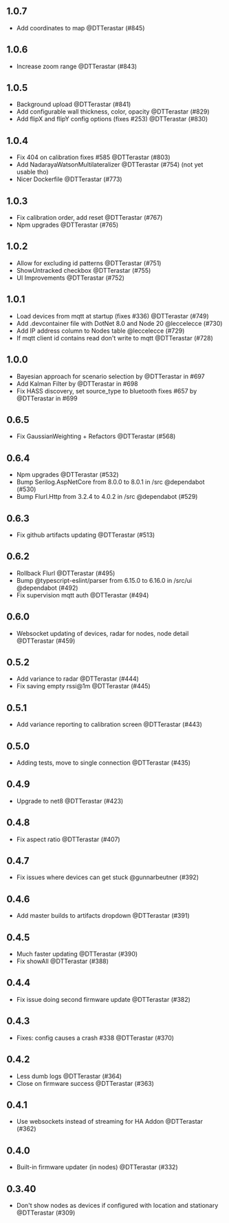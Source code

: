 ## 1.0.7

- Add coordinates to map @DTTerastar (#845)

## 1.0.6

- Increase zoom range @DTTerastar (#843)

## 1.0.5

- Background upload @DTTerastar (#841)
- Add configurable wall thickness, color, opacity @DTTerastar (#829)
- Add flipX and flipY config options (fixes #253) @DTTerastar (#830)

## 1.0.4

- Fix 404 on calibration fixes #585 @DTTerastar (#803)
- Add NadarayaWatsonMultilateralizer @DTTerastar (#754) (not yet usable tho)
- Nicer Dockerfile @DTTerastar (#773)

## 1.0.3

- Fix calibration order, add reset @DTTerastar (#767)
- Npm upgrades @DTTerastar (#765)

## 1.0.2

- Allow for excluding id patterns @DTTerastar (#751)
- ShowUntracked checkbox @DTTerastar (#755)
- UI Improvements @DTTerastar (#752)

## 1.0.1

- Load devices from mqtt at startup (fixes #336) @DTTerastar (#749)
- Add .devcontainer file with DotNet 8.0 and Node 20 @leccelecce (#730)
- Add IP address column to Nodes table @leccelecce (#729)
- If mqtt client id contains read don't write to mqtt @DTTerastar (#728)

## 1.0.0

- Bayesian approach for scenario selection by @DTTerastar in #697
- Add Kalman Filter by @DTTerastar in #698
- Fix HASS discovery, set source_type to bluetooth fixes #657 by @DTTerastar in #699

## 0.6.5

- Fix GaussianWeighting + Refactors @DTTerastar (#568)

## 0.6.4

- Npm upgrades @DTTerastar (#532)
- Bump Serilog.AspNetCore from 8.0.0 to 8.0.1 in /src @dependabot (#530)
- Bump Flurl.Http from 3.2.4 to 4.0.2 in /src @dependabot (#529)

## 0.6.3

- Fix github artifacts updating @DTTerastar (#513)

## 0.6.2

- Rollback Flurl @DTTerastar (#495)
- Bump @typescript-eslint/parser from 6.15.0 to 6.16.0 in /src/ui @dependabot (#492)
- Fix supervision mqtt auth @DTTerastar (#494)

## 0.6.0

- Websocket updating of devices, radar for nodes, node detail @DTTerastar (#459)

## 0.5.2

- Add variance to radar @DTTerastar (#444)
- Fix saving empty rssi@1m @DTTerastar (#445)

## 0.5.1

- Add variance reporting to calibration screen @DTTerastar (#443)

## 0.5.0

- Adding tests, move to single connection @DTTerastar (#435)

## 0.4.9

- Upgrade to net8 @DTTerastar (#423)

## 0.4.8

- Fix aspect ratio @DTTerastar (#407)

## 0.4.7

- Fix issues where devices can get stuck @gunnarbeutner (#392)

## 0.4.6

- Add master builds to artifacts dropdown @DTTerastar (#391)

## 0.4.5

- Much faster updating @DTTerastar (#390)
- Fix showAll @DTTerastar (#388)

## 0.4.4

- Fix issue doing second firmware update @DTTerastar (#382)

## 0.4.3

- Fixes: config causes a crash #338 @DTTerastar (#370)

## 0.4.2

- Less dumb logs @DTTerastar (#364)
- Close on firmware success @DTTerastar (#363)

## 0.4.1

- Use websockets instead of streaming for HA Addon @DTTerastar (#362)

## 0.4.0

- Built-in firmware updater (in nodes) @DTTerastar (#332)

## 0.3.40

- Don't show nodes as devices if configured with location and stationary @DTTerastar (#309)
